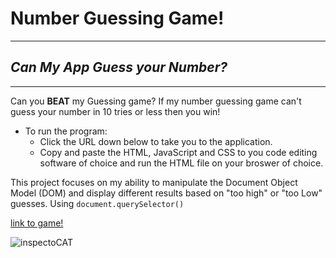 # Number Guessing Game! 
---
## *Can My App Guess **your** Number?*
___
Can you **BEAT** my Guessing game? If my number guessing game can't guess your number in 10 tries or less then you win! 

+ To run the program:
  + Click the URL down below to take you to the application.
  + Copy and paste the HTML, JavaScript and CSS to you code editing software of choice and run the HTML
  file on your broswer of choice. 

 This project focuses on my ability to manipulate the Document Object Model (DOM) and display different results
 based on "too high" or "too Low" guesses. Using `document.querySelector()`

[link to game!](https://artespinosa.github.io/GitHub-Collaborators/?)

![inspectoCAT](https://octodex.github.com/images/inspectocat.jpg)